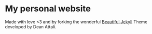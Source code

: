 # My personal website

Made with love <3 and by forking the wonderful [Beautiful Jekyll](https://github.com/daattali/beautiful-jekyl) Theme developed by Dean Attali.
